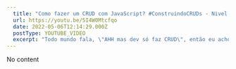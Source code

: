 ```yaml
---
  title: "Como fazer um CRUD com JavaScript? #ConstruindoCRUDs - Nivel 1 - JavaScript PURO"
  url: https://youtu.be/5I4W0Mtcfqo
  date: 2022-05-06T12:14:29.000Z
  postType: YOUTUBE_VIDEO
  excerpt: "Todo mundo fala, \"AHH mas dev só faz CRUD\", então eu acho que nada mais justo ter o MELHOR guia de fazer CRUDs desse YouTube. Sim você vai aprender a fazer cruds em terminais, back end, front end e onde mais tiver direito e vocês pedirem! Mas por hora, bora ver?"
---
```

  
  No content
  